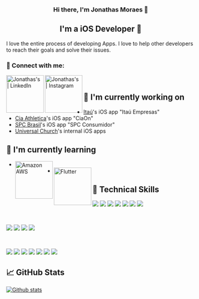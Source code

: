 
<h3 align="center">
Hi there, I'm Jonathas Moraes 👋
</h3>

<h2 align="center">
I'm a iOS Developer 📱
</h2> 

I love the entire process of developing Apps. I love to help other developers to reach their goals and solve their issues.

### 🤝 Connect with me:

<a href="https://www.linkedin.com/in/jonathas-moraes/"><img align="left" src="https://img.shields.io/badge/LinkedIn-0077B5?style=for-the-badge&logo=linkedin&logoColor=white" alt="Jonathas's | LinkedIn" width="100px"/></a>
<a href="https://instagram.com/_jonyhm"><img align="left" src="https://img.shields.io/badge/Instagram-E4405F?style=for-the-badge&logo=instagram&logoColor=white" alt="Jonathas's | Instagram" width="100px"/></a>

<br/>

## 🔭 I'm currently working on

- [Itaú](https://www.itau.com.br/)'s iOS app "Itaú Empresas"
- [Cia Athletica](https://www.ciaathletica.com.br/)'s iOS app "CiaOn"
- [SPC Brasil](https://www.spcbrasil.org.br/)'s iOS app "SPC Consumidor"
- [Universal Church](https://www.universal.org/)'s internal iOS apps

## 🌱 I'm currently learning

- <img align="left" src="https://img.shields.io/badge/Amazon_AWS-FF9900?style=for-the-badge&logo=amazonaws&logoColor=white" alt="Amazon AWS" width="100px"/>
- <img align="left" src="https://img.shields.io/badge/Flutter-02569B?style=for-the-badge&logo=flutter&logoColor=white" alt="Flutter" width="100px"/>

## 💼 Technical Skills

![](https://img.shields.io/badge/Code-iOS-informational?style=flat&logo=iOS&color=969696)
![](https://img.shields.io/badge/Code-Swift-informational?style=flat&logo=Swift&color=e44d35)
![](https://img.shields.io/badge/Code-Objective--C-informational?style=flat&logo=apple&color=000000)
![](https://img.shields.io/badge/Code-Java-informational?style=flat&logo=oracle&color=CC342D)
![](https://img.shields.io/badge/Code-HTML5-informational?style=flat&logo=HTML5&color=E34F26)
![](https://img.shields.io/badge/Code-SQLite-informational?style=flat&logo=SQLite&color=003B57)
![](https://img.shields.io/badge/Code-Python-informational?style=flat&logo=Python&color=003B57)

</br>

![](https://img.shields.io/badge/Style-Bootstrap-informational?style=flat&logo=Bootstrap&color=7952B3)
![](https://img.shields.io/badge/Style-CSS3-informational?style=flat&logo=CSS3&color=1572B6)
![](https://img.shields.io/badge/Style-styled--components-informational?style=flat&logo=styled-components&color=DB7093)
![](https://img.shields.io/badge/Style-Cupertino-informational?style=flat&logo=Cupertino&color=e0e0e1)


</br>

![](https://img.shields.io/badge/Tools-CocoaPods-informational?style=flat&logo=CocoaPods&color=EE3322)
![](https://img.shields.io/badge/Tools-NPM-informational?style=flat&logo=NPM&color=CB3837)
![](https://img.shields.io/badge/Tools-Maven-informational?style=flat&logo=ApacheMaven&color=C71A36)
![](https://img.shields.io/badge/Tools-Fastlane-informational?style=flat&logo=Fastlane&color=00F200)
![](https://img.shields.io/badge/Tools-Postman-informational?style=flat&logo=Postman&color=FF6C37)
![](https://img.shields.io/badge/Tools-Git-informational?style=flat&logo=Git&color=F05032)
![](https://img.shields.io/badge/Tools-GitHub-informational?style=flat&logo=GitHub&color=181717)

## 📈 GitHub Stats 

[![Github stats](https://github-readme-stats.vercel.app/api?username=JonyHM)](https://github.com/JonyHM)
